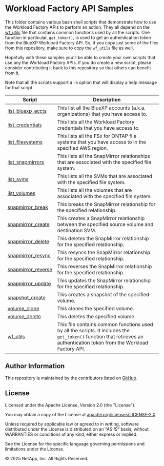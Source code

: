 # Workload Factory API Samples

This folder contains various bash shell scripts that demonstrate how to use the Workload Factory APIs to perform an action.
They all depend on the [wf_utils](wf_utils) file that contains common functions used by all the scripts. One function
in particular, `get_token()`, is used to get an authentication token from the BlueXP Workload Factory API. So, if you
copy just some of the files from this repository, make sure to copy the `wf_utils` file as well.

Hopefully with these samples you'll be able to create your own scripts that use any the Workload Factory APIs.
If you do create a new script, please consider contributing it back to this repository so that others can benefit from it.

Note that all the scripts support a `-h` option that will display a help message for that script.

| Script | Description |
| --- | --- |
| [list_bluexp_accts](list_bluexp_accts) | This list all the BlueXP accounts (a.k.a. organizations) that you have access to. |
| [list_credentials](list_credentials) | This lists all the Workload Factory credentials that you have access to. |
| [list_filesystems](list_filesystems) | This lists all the FSx for ONTAP file systems that you have access to in the specified AWS region. |
| [list_snapmirrors](list_snapmirrors) | This lists all the SnapMirror relationships that are associated with the specified file system. |
| [list_svms](list_svms) | This lists all the SVMs that are associated with the specified file system. |
| [list_volumes](list_volumes) | This lists all the volumes that are associated with the specified file system. |
| [snapmirror_break](snapmirror_break) | This breaks the SnapMirror relationship for the specified relationship. |
| [snapmirror_create](snapmirror_create) | This creates a SnapMirror relationship between the specified source volume and destination SVM. |
| [snapmirror_delete](snapmirror_delete) | This deletes the SnapMirror relationship for the specified relationship. |
| [snapmirror_resync](snapmirror_resync) | This resyncs the SnapMirror relationship for the specified relationship. |
| [snapmirror_reverse](snapmirror_reverse) | This reverses the SnapMirror relationship for the specified relationship. |
| [snapmirror_update](snapmirror_update) | This updates the SnapMirror relationship for the specified relationship. |
| [snapshot_create](snapshot_create) | This creates a snapshot of the specified volume. |
| [volume_clone](volume_clone) | This clones the specified volume. |
| [volume_delete](volume_delete) | This deletes the specified volume. |
| [wf_utils](wf_utils) | This file contains common functions used by all the scripts. It includes the `get_token()` function that retrieves an authentication token from the Workload Factory API. |

## Author Information

This repository is maintained by the contributors listed on [GitHub](https://github.com/NetApp/FSx-ONTAP-samples-scripts/graphs/contributors).

## License

Licensed under the Apache License, Version 2.0 (the "License").

You may obtain a copy of the License at [apache.org/licenses/LICENSE-2.0](http://www.apache.org/licenses/LICENSE-2.0).

Unless required by applicable law or agreed to in writing, software distributed under the License is distributed on an _"AS IS"_ basis, without WARRANTIES or conditions of any kind, either express or implied.

See the License for the specific language governing permissions and limitations under the License.

© 2025 NetApp, Inc. All Rights Reserved.
